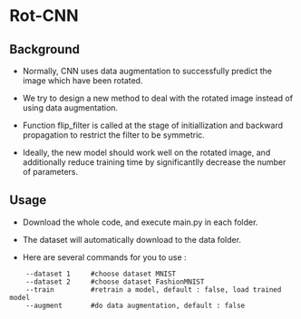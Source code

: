 # Rot-CNN

## Background
* Normally, CNN uses data augmentation to successfully predict the image which have been rotated. 

* We try to design a new method to deal with the rotated image instead of using data augmentation.

* Function flip_filter is called at the stage of initiallization and backward propagation to restrict the filter to be symmetric.

* Ideally, the new model should work well on the rotated image, and additionally reduce training time by significantlly decrease the number of parameters.

## Usage 

* Download the whole code, and execute main.py in each folder.

* The dataset will automatically download to the data folder.

* Here are several commands for you to use : 

``` 
    --dataset 1     #choose dataset MNIST
    --dataset 2     #choose dataset FashionMNIST
    --train         #retrain a model, default : false, load trained model
    --augment       #do data augmentation, default : false
```
